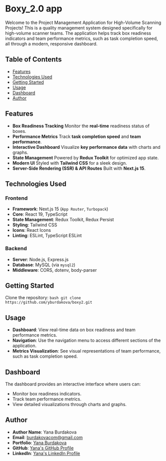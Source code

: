 # Boxy_2.0 app

Welcome to the Project Management Application for High-Volume Scanning Projects! This is a quality management system designed specifically for high-volume scanner teams. The application helps track box readiness indicators and team performance metrics, such as task completion speed, all through a modern, responsive dashboard.

## Table of Contents

- [Features](#features)
- [Technologies Used](#technologies-used)
- [Getting Started](#getting-started)
- [Usage](#usage)
- [Dashboard](#dashboard)
- [Author](#author)

## Features

- **Box Readiness Tracking** Monitor the **real-time** readiness status of boxes.
- **Performance Metrics** Track **task completion speed** and **team performance**.
- **Interactive Dashboard**  Visualize **key performance data** with charts and graphs.
- **State Management** Powered by **Redux Toolkit** for optimized app state.
- **Modern UI** Styled with **Tailwind CSS** for a sleek design.
- **Server-Side Rendering (SSR) & API Routes**  Built with **Next.js 15**.

## Technologies Used

### **Frontend**
- **Framework**: Next.js 15 (`App Router`, `Turbopack`)
- **Core**: React 19, TypeScript
- **State Management**: Redux Toolkit, Redux Persist
- **Styling**: Tailwind CSS
- **Icons**: React Icons
- **Linting**: ESLint, TypeScript ESLint

### **Backend**
- **Server**: Node.js, Express.js
- **Database**: MySQL (via `mysql2`)
- **Middleware**: CORS, dotenv, body-parser

## Getting Started

Clone the repository:
    ```bash
    git clone https://github.com/yburdakova/boxy2.git
    ```


## Usage

- **Dashboard**: View real-time data on box readiness and team performance metrics.
- **Navigation**: Use the navigation menu to access different sections of the application.
- **Metrics Visualization**: See visual representations of team performance, such as task completion speed.

## Dashboard

The dashboard provides an interactive interface where users can:

- Monitor box readiness indicators.
- Track team performance metrics.
- View detailed visualizations through charts and graphs.

## Author

- **Author Name**: Yana Burdakova
- **Email**: burdakovacom@gmail.com
- **Portfolio**: [Yana Burdakova](https://burdakova.com)
- **GitHub**: [Yana's GitHub Profile](https://github.com/yburdakova)
- **LinkedIn**: [Yana's LinkedIn Profile](https://www.linkedin.com/in/yana-burdakova/)